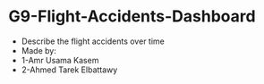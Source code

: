 # G9-Flight-Accidents-Dashboard
- Describe the flight accidents over time 
- Made by: 
- 1-Amr Usama Kasem 
- 2-Ahmed Tarek Elbattawy

[](https://github.com/Dash-Projects-ITI-NasrCity-Group1-9/G9-Flight-Accidents-Dashboard/blob/main/day_02/Screen_Shot.png)
